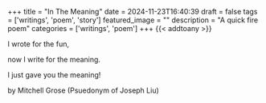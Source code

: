 +++
title = "In The Meaning"
date = 2024-11-23T16:40:39
draft = false
tags = ['writings', 'poem', 'story']
featured_image = ""
description = "A quick fire poem"
categories = ['writings', 'poem']
+++
{{< addtoany >}}

I wrote for the fun,

now I write for the meaning.

I just gave you the meaning!

by Mitchell Grose (Psuedonym of Joseph Liu)
